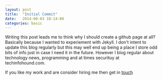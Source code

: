 ```yaml
---
layout: post
title:  "Initial Commit"
date:   2014-08-03 18:14:00
categories: basic
---
```


Writing this post leads me to think why I should create a github page at all? Basically because I wanted to experiement with Jekyll. I don't intent to update this blog regularly but this may well end up being a place I store odd bits of info just in case I need it in the future. However I blog regular about technology news, programming and at times securituy at techinfohound.com.

If you like my work and are consider hiring me then get in [touch][about-link]

[about-link]: /about/
